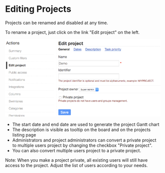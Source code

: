 Editing Projects
================

Projects can be renamed and disabled at any time.

To rename a project, just click on the link "Edit project" on the left.

![Project edition](screenshots/project-edition.png)

- The start date and end date are used to generate the project Gantt chart
- The description is visible as tooltip on the board and on the projects listing page
- Administrators and project administrators can convert a private project to multiple users project by changing the checkbox "Private project".
- You can also convert multiple users project to a private project.

Note: When you make a project private, all existing users will still have access to the project. Adjust the list of users according to your needs.
